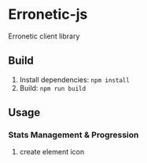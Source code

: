 # Erronetic-js
Erronetic client library

## Build
1. Install dependencies: `npm install`
2. Build: `npm run build`

## Usage


### Stats Management & Progression
1. create element icon
